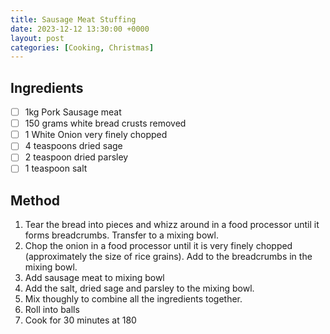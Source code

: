 ```yaml
---
title: Sausage Meat Stuffing
date: 2023-12-12 13:30:00 +0000
layout: post
categories: [Cooking, Christmas]
---
```

## Ingredients

- [ ] 1kg Pork Sausage meat
- [ ] 150 grams white bread crusts removed
- [ ] 1 White Onion very finely chopped
- [ ] 4 teaspoons dried sage
- [ ] 2 teaspoon dried parsley
- [ ] 1 teaspoon salt

## Method

1.	Tear the bread into pieces and whizz around in a food processor until it forms breadcrumbs. Transfer to a mixing bowl.
2.	Chop the onion in a food processor until it is very finely chopped (approximately the size of rice grains). Add to the breadcrumbs in the mixing bowl.
3. Add sausage meat to mixing bowl
4. Add the salt, dried sage and parsley to the mixing bowl.
5. Mix thoughly to combine all the ingredients together.
6. Roll into balls
7. Cook for 30 minutes at 180

